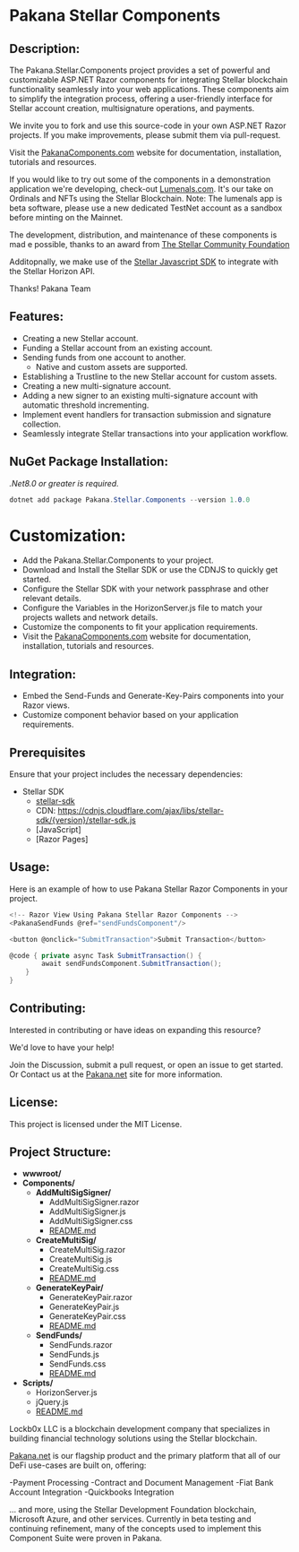 # Pakana Stellar Components

## Description:

The Pakana.Stellar.Components project provides a set of powerful and customizable ASP.NET Razor components for integrating Stellar blockchain functionality seamlessly into your web applications. 
These components aim to simplify the integration process, offering a user-friendly interface for Stellar account creation, multisignature operations, and payments.

We invite you to fork and use this source-code in your own ASP.NET Razor projects. If you make improvements, please submit them via pull-request. 

Visit the <a href="https://www.pakanacomponents.com" target="_blank">PakanaComponents.com</a>
 website for documentation, installation, tutorials and resources.

If you would like to try out some of the components in a demonstration application we're developing, check-out [Lumenals.com](https://lumenals.com). 
It's our take on Ordinals and NFTs using the Stellar Blockchain. 
Note: The lumenals app is beta software, please use a new dedicated TestNet account as a sandbox before minting on the Mainnet. 

The development, distribution, and maintenance of these components is mad e possible, thanks to an award from 
<a href="https://dashboard.communityfund.stellar.org/scfawards/scf-25/activationawardreview/suggestion/853" target="_blank">The Stellar Community Foundation</a>

Additopnally, we make use of the <a href="https://github.com/stellar/js-stellar-sdk" target="_blank">Stellar Javascript SDK</a> to integrate with the Stellar Horizon API.

Thanks!
Pakana Team

## Features:

- Creating a new Stellar account.
- Funding a Stellar account from an existing account.
- Sending funds from one account to another. 
  - Native and custom assets are supported.
- Establishing a Trustline to the new Stellar account for custom assets.
- Creating a new multi-signature account.
- Adding a new signer to an existing multi-signature account with automatic threshold incrementing.
- Implement event handlers for transaction submission and signature collection.
- Seamlessly integrate Stellar transactions into your application workflow.

## NuGet Package Installation:

*.Net8.0 or greater is required.*
    
```csharp copy
dotnet add package Pakana.Stellar.Components --version 1.0.0
```

# Customization:

- Add the Pakana.Stellar.Components to your project.
- Download and Install the Stellar SDK or use the CDNJS to quickly get started.
- Configure the Stellar SDK with your network passphrase and other relevant details.
- Configure the Variables in the HorizonServer.js file to match your projects wallets and network details.
- Customize the components to fit your application requirements.
- Visit the <a href="https://www.pakanacomponents.com" target="_blank">PakanaComponents.com</a> website for documentation, installation, tutorials and resources.

## Integration:

- Embed the Send-Funds and Generate-Key-Pairs components into your Razor views.
- Customize component behavior based on your application requirements.

## Prerequisites

Ensure that your project includes the necessary dependencies:

- Stellar SDK
  	- <a href="https://github.com/stellar/js-stellar-sdk" target="_blank">stellar-sdk</a>
	- CDN: https://cdnjs.cloudflare.com/ajax/libs/stellar-sdk/{version}/stellar-sdk.js
    - [JavaScript]
    - [Razor Pages]

## Usage:

Here is an example of how to use Pakana Stellar Razor Components in your project.

```csharp
<!-- Razor View Using Pakana Stellar Razor Components -->
<PakanaSendFunds @ref="sendFundsComponent"/>

<button @onclick="SubmitTransaction">Submit Transaction</button>

@code { private async Task SubmitTransaction() {
        await sendFundsComponent.SubmitTransaction();
    }
}
```

## Contributing:

Interested in contributing or have ideas on expanding this resource?

We'd love to have your help! 

Join the Discussion, submit a pull request, or open an issue to get started.
Or
Contact us at the <a href="https://pakana.net" target="_blank">Pakana.net</a> site for more information.

## License:

This project is licensed under the MIT License. 

## Project Structure:

- **wwwroot/**
- **Components/**
  - **AddMultiSigSigner/**
    - AddMultiSigSigner.razor
    - AddMultiSigSigner.js
    - AddMultiSigSigner.css
    - [README.md](./Components/AddMultiSigSigner/README.md)
  - **CreateMultiSig/**
    - CreateMultiSig.razor
    - CreateMultiSig.js
    - CreateMultiSig.css
    - [README.md](./Components/CreateMultiSig/README.md)
  - **GenerateKeyPair/**
    - GenerateKeyPair.razor
    - GenerateKeyPair.js
    - GenerateKeyPair.css
    - [README.md](./Components/GenerateKeyPair/README.md)
  - **SendFunds/**
    - SendFunds.razor
    - SendFunds.js
    - SendFunds.css
    - [README.md](./Components/SendFunds/README.md)
- **Scripts/**
  - HorizonServer.js
  - jQuery.js
  - [README.md](./Scripts/README.md)
 
Lockb0x LLC is a blockchain development company that specializes in building financial technology solutions using the Stellar blockchain. 

<a href="https://pakana.net" target="_blank">Pakana.net</a> is our flagship product and the primary platform that all of our DeFi use-cases are built on, offering:

-Payment Processing
-Contract and Document Management
-Fiat Bank Account Integration
-Quickbooks Integration

... and more, using the Stellar Development Foundation blockchain, Microsoft Azure, and other services.
Currently in beta testing and continuing refinement, many of the concepts used to implement this Component Suite were proven in Pakana. 


